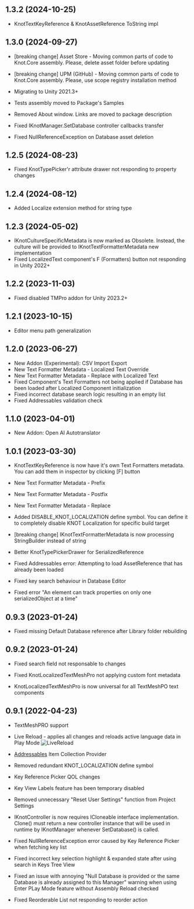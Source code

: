 ## 1.3.2 (2024-10-25)

* KnotTextKeyReference & KnotAssetReference ToString impl

## 1.3.0 (2024-09-27)

* [breaking change] Asset Store - Moving common parts of code to Knot.Core assembly. Please, delete asset folder before updating
* [breaking change] UPM (GitHub) - Moving common parts of code to Knot.Core assembly. Please, use scope registry installation method
* Migrating to Unity 2021.3+
* Tests assembly moved to Package's Samples
* Removed About window. Links are moved to package description

* Fixed IKnotManager.SetDatabase controller callbacks transfer
* Fixed NullReferenceException on Database asset deletion

## 1.2.5 (2024-08-23)

* Fixed KnotTypePicker'r attribute drawer not responding to property changes

## 1.2.4 (2024-08-12)

* Added Localize extension method for string type

## 1.2.3 (2024-05-02)

* IKnotCultureSpecificMetadata is now marked as Obsolete. Instead, the culture will be provided to IKnotTextFormatterMetadata new implementation
* Fixed LocalizedText component's F (Formatters) button not responding in Unity 2022+

## 1.2.2 (2023-11-03)

* Fixed disabled TMPro addon for Unity 2023.2+ 

## 1.2.1 (2023-10-15)

* Editor menu path generalization

## 1.2.0 (2023-06-27)

* New Addon (Experimental): CSV Import Export
* New Text Formatter Metadata - Localized Text Override
* New Text Formatter Metadata - Replace with Localized Text
* Fixed Component's Text Formatters not being applied if Database has been loaded after Localized Component initialization
* Fixed incorrect database search logic resulting in an empty list
* Fixed Addressables validation check

## 1.1.0 (2023-04-01)

* New Addon: Open AI Autotranslator

## 1.0.1 (2023-03-30)

* KnotTextKeyReference is now have it's own Text Formatters metadata. You can add them in inspector by clicking [F] button 
* New Text Formatter Metadata - Prefix
* New Text Formatter Metadata - Postfix
* New Text Formatter Metadata - Replace
* Added DISABLE_KNOT_LOCALIZATION define symbol. You can define it to completely disable KNOT Localization for specific build target

* [breaking change] IKnotTextFormatterMetadata is now processing StringBuilder instead of string
* Better KnotTypePickerDrawer for SerializedReference

* Fixed Addressables error: Attempting to load AssetReference that has already been loaded
* Fixed key search behaviour in Database Editor
* Fixed error "An element can track properties on only one serializedObject at a time"

## 0.9.3 (2023-01-24)

* Fixed missing Default Database reference after Library folder rebuilding

## 0.9.2 (2023-01-24)

* Fixed search field not responsable to changes
* Fixed KnotLocalizedTextMeshPro not applying custom font metadata

* KnotLocalizedTextMeshPro is now universal for all TextMeshPO text components

## 0.9.1 (2022-04-23)

* TextMeshPRO support
* Live Reload - applies all changes and reloads active language data in Play Mode
![LiveReload](https://user-images.githubusercontent.com/10213769/162785846-7615edc5-b27e-46c3-a7f3-8e447409791e.gif)
* [Addressables](https://docs.unity3d.com/Manual/com.unity.addressables.html) Item Collection Provider 

* Removed redundant KNOT_LOCALIZATION define symbol
* Key Reference Picker QOL changes
* Key View Labels feature has been temporary disabled
* Removed unnecessary "Reset User Settings" function from Project Settings
* IKnotController is now requires ICloneable interface implementation. Clone() must return a new controller instance that will be used in runtime by IKnotManager whenever SetDatabase() is called.

* Fixed NullReferenceException error caused by Key Reference Picker when fetching key list
* Fixed incorrect key selection highlight & expanded state after using search in Keys Tree View
* Fixed an issue with annoying "Null Database is provided or the same Database is already assigned to this Manager" warning when using Enter PLay Mode feature without Assembly Reload checked
* Fixed Reorderable List not responding to reorder action
